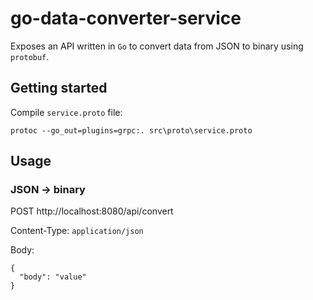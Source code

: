 # go-data-converter-service 

Exposes an API written in `Go` to convert data from JSON to binary using `protobuf`.

## Getting started

Compile `service.proto` file:

    protoc --go_out=plugins=grpc:. src\proto\service.proto

## Usage

### JSON -> binary

POST http://localhost:8080/api/convert

Content-Type: `application/json`

Body:

    {
      "body": "value"
    }